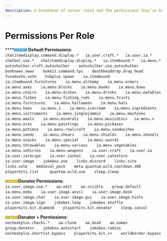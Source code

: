 ```yaml
---
description: A breakdown of server roles and the permissions they've been granted.
---
```


# Permissions Per Role

\*\*\*\*![](.gitbook/assets/player.png) **Default Permissions**:  
`chatitemdisplay.command.display.*  
ia.user.craft.*  
ia.user.ia.*  
chatbot.use.*  
chatitemdisplay.display.*  
ia.itembound.*  
ia.menu.*   
autoshulker.craft.autoshulker   
autoshulker.use.autoshulker   
booknews.news   
bukkit.command.tps   
deathheaddrop.drop_head   
fusedvote.vote   
hubplus.spawn   
ia.itembound   
ia.itembound.furnitures   
ia.menu.alchemy   
ia.menu.armors   
ia.menu.axes   
ia.menu.blocks   
ia.menu.books   
ia.menu.bows   
ia.menu.chairs   
ia.menu.dishes   
ia.menu.drinks   
ia.menu.eatables   
ia.menu.fishes   
ia.menu.fishing_rods   
ia.menu.fruits   
ia.menu.furnitures   
ia.menu.halloween   
ia.menu.hats   
ia.menu.hoes   
ia.menu.i   
ia.menu.icecream   
ia.menu.ingredients   
ia.menu.instruments   
ia.menu.jinglejammin   
ia.menu.machines   
ia.menu.meals   
ia.menu.minerals   
ia.menu.musicdiscs  
ia.menu.n   
ia.menu.ores   
ia.menu.paintings   
ia.menu.pickaxes   
ia.menu.potions   
ia.menu.realcraft   
ia.menu.sandwiches   
ia.menu.seeds   
ia.menu.shears   
ia.menu.shields   
ia.menu.shovels   
ia.menu.snacks   
ia.menu.special   
ia.menu.swords   
ia.menu.throwables   
ia.menu.various   
ia.menu.vegetables   
ia.menu.vehicles   
ia.menu.weapons   
ia.user.craft   
ia.user.ia   
ia.user.iarecipe   
ia.user.iasha1   
ia.user.iatexture   
ia.user.image   
jukebox.use   
links.discord   
links.site   
links.vote   
medieval_pack   
meta.quantum.wild.cooldown.300   
playerkits.list    
quantum.wild.use   
sleep.sleep` 

![](.gitbook/assets/vip.png)**Donator Permissions**:  
`ia.user.image.use.*   
aa.edit   
aa.visible   
group.default   
ia.menu.mobs   
ia.user.image.anvil   
ia.user.image.book   
ia.user.image.chat   
ia.user.image.gui   
ia.user.image.hints   
ia.user.image.sign   
jukebox.loop   
jukebox.shuffle   
playerkits.kit.diamond   
playerkits.kit.donator   
sleep.cancel` 

![](.gitbook/assets/vipplus.png)**Donator + Permissions**:  
`nocheatplus.checks.*   
aa.clone   
aa.head   
aa.names   
group.donator   
jukebox.autostart   
jukebox.radius   
nocheatplus.shortcut.bypass   
playerkits.kit.++   
worldborder.bypass`

